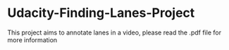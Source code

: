 # Udacity-Finding-Lanes-Project

This project aims to annotate lanes in a video, please read the .pdf file for more information
